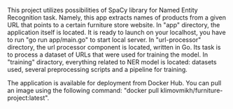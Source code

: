 This project utilizes possibilities of SpaCy library for Named Entity Recognition task. Namely, this app extracts names of products from a given URL that points to a certain furniture store website.
In "app" directory, the application itself is located. It is ready to launch on your localhost, you have to run "go run app/main.go" to start local server.
In "url-processor" directory, the url processor component is located, written in Go. Its task is to process a dataset of URLs that were used for training the model.
In "training" diractory, everything related to NER model is located: datasets used, several preprocessing scripts and a pipeline for training.

The application is available for deployment from Docker Hub. You can pull an image using the following command: "docker pull klimovmikh/furniture-project:latest".
